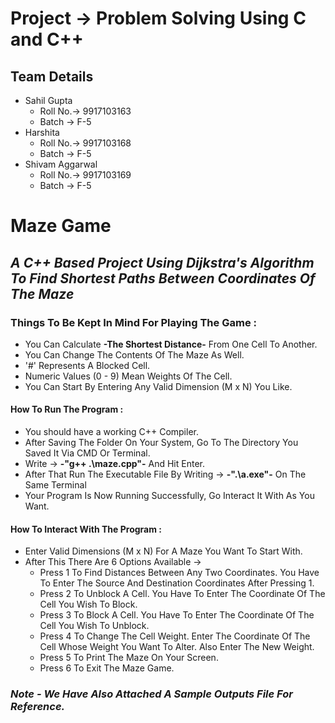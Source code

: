 # Project -> Problem Solving Using C and C++
## Team Details
- Sahil Gupta
  - Roll No.-> 9917103163
  - Batch -> F-5
- Harshita
  - Roll No.-> 9917103168
  - Batch -> F-5
- Shivam Aggarwal
  - Roll No.-> 9917103169
  - Batch -> F-5
# **Maze Game**
## *A C++ Based Project Using Dijkstra's Algorithm To Find Shortest Paths Between Coordinates Of The Maze*

### **Things To Be Kept In Mind For Playing The Game :**
- You Can Calculate **-The Shortest Distance-** From One Cell To Another.
- You Can Change The Contents Of The Maze As Well.
- '#' Represents A Blocked Cell.
- Numeric Values (0 - 9) Mean Weights Of The Cell.
- You Can Start By Entering Any Valid Dimension (M x N) You Like.

#### **How To Run The Program :**
- You should have a working C++ Compiler.
- After Saving The Folder On Your System, Go To The Directory You Saved It Via CMD Or Terminal.
- Write -> **-"g++ .\maze.cpp"-** And Hit Enter.
- After That Run The Executable File By Writing -> **-".\a.exe"-** On The Same Terminal
- Your Program Is Now Running Successfully, Go Interact It With As You Want.

#### **How To Interact With The Program :**
- Enter Valid Dimensions (M x N) For A Maze You Want To Start With.
- After This There Are 6 Options Available ->
  - Press 1 To Find Distances Between Any Two Coordinates. You Have To Enter The Source And Destination Coordinates After Pressing 1.
  - Press 2 To Unblock A Cell. You Have To Enter The Coordinate Of The Cell You Wish To Block.
  - Press 3 To Block A Cell. You Have To Enter The Coordinate Of The Cell You Wish To Unblock.
  - Press 4 To Change The Cell Weight. Enter The Coordinate Of The Cell Whose Weight You Want To Alter. Also Enter The New Weight.
  - Press 5 To Print The Maze On Your Screen.
  - Press 6 To Exit The Maze Game.
  
### *Note - We Have Also Attached A Sample Outputs File For Reference.*

